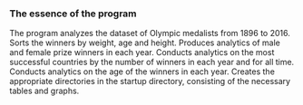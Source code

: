 ### The essence of the program
The program analyzes the dataset of Olympic medalists from 1896 to 2016. Sorts the winners by weight, age and height. 
Produces analytics of male and female prize winners in each year. Conducts analytics on the most successful countries by the number of winners in each year and for all time. 
Conducts analytics on the age of the winners in each year. 
Creates the appropriate directories in the startup directory, consisting of the necessary tables and graphs.
